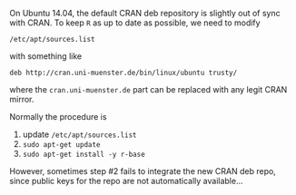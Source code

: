 On Ubuntu 14.04, the default CRAN deb repository is slightly
out of sync with CRAN. To keep `R` as up to date as possible,
we need to modify
```
/etc/apt/sources.list
```
with something like
```
deb http://cran.uni-muenster.de/bin/linux/ubuntu trusty/
```
where the `cran.uni-muenster.de` part can be replaced with
any legit CRAN mirror.

Normally the procedure is

1. update `/etc/apt/sources.list`
2. `sudo apt-get update`
3. `sudo apt-get install -y r-base`

However, sometimes step #2 fails to integrate the new CRAN deb repo,
since public keys for the repo are not automatically available...
